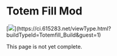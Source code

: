 # Totem Fill Mod
[![](https://ci.615283.net/app/rest/builds/buildType:(id:Totemfill_Build)/statusIcon)](https://ci.615283.net/viewType.html?buildTypeId=Totemfill_Build&guest=1)

This page is not yet complete.